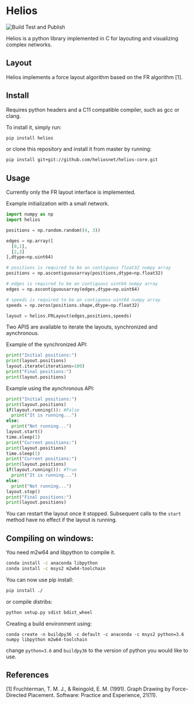 # Helios
![Build Test and Publish](https://github.com/heliosnet/helios-core/workflows/Build%20Test%20and%20Publish/badge.svg?event=push)

Helios is a python library implemented in C for layouting and visualizing complex networks.

## Layout

Helios implements a force layout algorithm based on the FR algorithm [1].

## Install

Requires python headers and a C11 compatible compiler, such as gcc or clang.

To install it, simply run:

```bash
pip install helios
```

or clone this repository and install it from master by running:

```bash
pip install git+git://github.com/heliosnet/helios-core.git
```
## Usage

Currently only the FR layout interface is implemented.

Example initialization with a small network.  

```python
import numpy as np
import helios

positions = np.random.random((4, 3))

edges = np.array([
  [0,1],
  [2,3]
],dtype=np.uint64)

# positions is required to be an contiguous float32 numpy array
positions = np.ascontiguousarray(positions,dtype=np.float32)

# edges is required to be an contiguous uint64 numpy array
edges = np.ascontiguousarray(edges,dtype=np.uint64)

# speeds is required to be an contiguous uint64 numpy array
speeds = np.zeros(positions.shape,dtype=np.float32)

layout = helios.FRLayout(edges,positions,speeds)
```

Two APIS are available to iterate the layouts, synchronized and aynchronous.

Example of the synchronized API:

```python 
print("Initial positions:")
print(layout.positions)
layout.iterate(iterations=100)
print("Final positions:")
print(layout.positions)
```

Example using the aynchronous API:

```python
print("Initial positions:")
print(layout.positions)
if(layout.running()): #False
  print("It is running...")
else:
  print("Not running...")
layout.start()
time.sleep(1)
print("Current positions:")
print(layout.positions)
time.sleep(1)
print("Current positions:")
print(layout.positions)
if(layout.running()): #True
  print("It is running...")
else:
  print("Not running...")
layout.stop()
print("Final positions:")
print(layout.positions)
```
You can restart the layout once it stopped. Subsequent calls to the `start` method have no effect if the layout is running.


## Compiling on windows:

You need m2w64 and libpython to compile it.
```bash
conda install -c anaconda libpython
conda install -c msys2 m2w64-toolchain
```

You can now use pip install:

```bash
pip install ./
```
or compile distribs: 

```bash
python setup.py sdist bdist_wheel
```

Creating a build environment using:
```
conda create -n buildpy36 -c default -c anaconda -c msys2 python=3.6 numpy libpython m2w64-toolchain 
```

change `python=3.6` and `buildpy36` to the version of python you would like to use.



## References

[1] Fruchterman, T. M. J., & Reingold, E. M. (1991). Graph Drawing by Force-Directed Placement. Software: Practice and Experience, 21(11).
